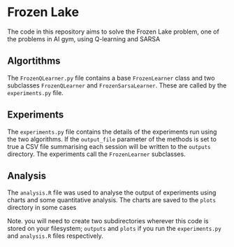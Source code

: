 # Frozen Lake
The code in this repository aims to solve the Frozen Lake problem, one of the problems in AI gym, using Q-learning and SARSA

## Algortithms
The `FrozenQLearner.py` file contains a base `FrozenLearner` class and two subclasses `FrozenQLearner` and `FrozenSarsaLearner`. These are called by the `experiments.py` file.

## Experiments
The `experiments.py` file contains the details of the experiments run using the two algorithms. If the `output_file` parameter of the methods is set to true a CSV file summarising each session will be written to the `outputs` directory. The experiments call the `FrozenLearner` subclasses. 

## Analysis
The `analysis.R` file was used to analyse the output of experiments using charts and some quantitative analysis. The charts are saved to the `plots` directory in some cases

Note. you will need to create two subdirectories wherever this code is stored on your filesystem; `outputs` and `plots` if you run the `experiments.py` and `analysis.R` files respectively.
